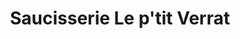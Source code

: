 ---
title: "Saucisserie Le p'tit Verrat"
url: /quebec/saucisserie-le-ptit-verrat/
shop: Metzgerei
---